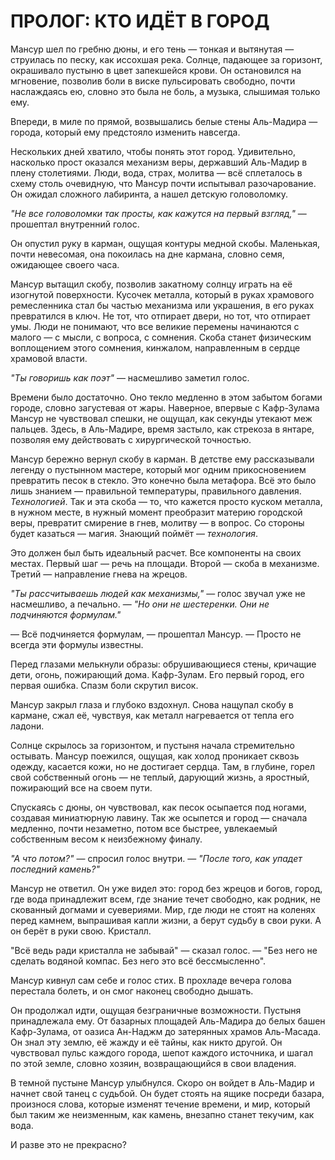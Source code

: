 # ПРОЛОГ: КТО ИДЁТ В ГОРОД

Мансур шел по гребню дюны, и его тень — тонкая и вытянутая — струилась по песку, как иссохшая река. Солнце, падающее за горизонт, окрашивало пустыню в цвет запекшейся крови. Он остановился на мгновение, позволив боли в виске пульсировать свободно, почти наслаждаясь ею, словно это была не боль, а музыка, слышимая только ему.

Впереди, в миле по прямой, возвышались белые стены Аль-Мадира — города, который ему предстояло изменить навсегда.

Нескольких дней хватило, чтобы понять этот город. Удивительно, насколько прост оказался механизм веры, державший Аль-Мадир в плену столетиями. Люди, вода, страх, молитва — всё сплеталось в схему столь очевидную, что Мансур почти испытывал разочарование. Он ожидал сложного лабиринта, а нашел детскую головоломку.

_"Не все головоломки так просты, как кажутся на первый взгляд,"_ — прошептал внутренний голос.

Он опустил руку в карман, ощущая контуры медной скобы. Маленькая, почти невесомая, она покоилась на дне кармана, словно семя, ожидающее своего часа. 

Мансур вытащил скобу, позволив закатному солнцу играть на её изогнутой поверхности. Кусочек металла, который в руках храмового ремесленника стал бы частью механизма или украшения, в его руках превратился в ключ. Не тот, что отпирает двери, но тот, что отпирает умы. Люди не понимают, что все великие перемены начинаются с малого — с мысли, с вопроса, с сомнения. Скоба станет физическим воплощением этого сомнения, кинжалом, направленным в сердце храмовой власти.

_"Ты говоришь как поэт"_ — насмешливо заметил голос.

Времени было достаточно. Оно текло медленно в этом забытом богами городе, словно загустевая от жары. Наверное, впервые с Кафр-Зулама Мансур не чувствовал спешки, не ощущал, как секунды утекают меж пальцев. Здесь, в Аль-Мадире, время застыло, как стрекоза в янтаре, позволяя ему действовать с хирургической точностью.

Мансур бережно вернул скобу в карман. В детстве ему рассказывали легенду о пустынном мастере, который мог одним прикосновением превратить песок в стекло. Это конечно была метафора. Всё это было лишь знанием — правильной температуры, правильного давления. *Технологией*. 
Так и эта скоба — то, что кажется просто куском металла, в нужном месте, в нужный момент преобразит материю городской веры, превратит смирение в гнев, молитву — в вопрос. Со стороны будет казаться  — магия. Знающий поймёт  — *технология*.

Это должен был быть идеальный расчет. Все компоненты на своих местах. Первый шаг — речь на площади. Второй — скоба в механизме. Третий — направление гнева на жрецов.

_"Ты рассчитываешь людей как механизмы,"_ — голос звучал уже не насмешливо, а печально. — _"Но они не шестеренки. Они не подчиняются формулам."_

— Всё подчиняется формулам, — прошептал Мансур. — Просто не всегда эти формулы известны.

Перед глазами мелькнули образы: обрушивающиеся стены, кричащие дети, огонь, пожирающий дома. Кафр-Зулам. Его первый город, его первая ошибка. Спазм боли скрутил висок.

Мансур закрыл глаза и глубоко вздохнул. Снова нащупал скобу в кармане, сжал её, чувствуя, как металл нагревается от тепла его ладони.

Солнце скрылось за горизонтом, и пустыня начала стремительно остывать. Мансур поежился, ощущая, как холод проникает сквозь одежду, касается кожи, но не достигает сердца. Там, в глубине, горел свой собственный огонь — не теплый, дарующий жизнь, а яростный, пожирающий все на своем пути.

Спускаясь с дюны, он чувствовал, как песок осыпается под ногами, создавая миниатюрную лавину. Так же осыпется и город — сначала медленно, почти незаметно, потом все быстрее, увлекаемый собственным весом к неизбежному финалу.

_"А что потом?"_ — спросил голос внутри. — _"После того, как упадет последний камень?"_

Мансур не ответил. Он уже видел это: город без жрецов и богов, город, где вода принадлежит всем, где знание течет свободно, как родник, не скованный догмами и суевериями. Мир, где люди не стоят на коленях перед камнем, выпрашивая капли жизни, а берут судьбу в свои руки. А он берёт в руки свою. Кристалл. 

"Всё ведь ради кристалла не забывай"  — сказал голос.  — "Без него не сделать водяной компас. Без него это всё бессмысленно".

Мансур кивнул сам себе и голос стих. В прохладе вечера голова перестала болеть, и он смог наконец свободно дышать.

Он продолжал идти, ощущая безграничные возможности. Пустыня принадлежала ему. От базарных площадей Аль-Мадира до белых башен Кафр-Зулама, от оазиса Ан-Наджм до затерянных храмов Аль-Масада. Он знал эту землю, её жажду и её тайны, как никто другой. Он чувствовал пульс каждого города, шепот каждого источника, и шагал по этой земле, словно хозяин, возвращающийся в свои владения.

В темной пустыне Мансур улыбнулся. Скоро он войдет в Аль-Мадир и начнет свой танец с судьбой. Он будет стоять на ящике посреди базара, произнося слова, которые изменят течение времени, и мир, который был таким же неизменным, как камень, внезапно станет текучим, как вода.

И разве это не прекрасно?
